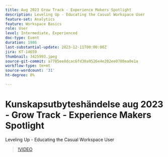 ```yaml
---
title: Aug 2023 Grow Track - Experience Makers Spotlight
description: Leveling Up - Educating the Casual Workspace User
feature-set: Analytics
feature: Workspace Basics
role: User
level: Intermediate, Experienced
doc-type: Event
duration: 1986
last-substantial-update: 2023-12-11T00:00:00Z
jira: KT-14659
thumbnail: 3425993.jpeg
source-git-commit: a7785ee8dcac6fd30a9526e4e202ee0780ea0e1a
workflow-type: tm+mt
source-wordcount: '31'
ht-degree: 0%

---
```



# Kunskapsutbyteshändelse aug 2023 - Grow Track - Experience Makers Spotlight

Leveling Up - Educating the Casual Workspace User

>[!VIDEO](https://video.tv.adobe.com/v/3425993/?learn=on)
